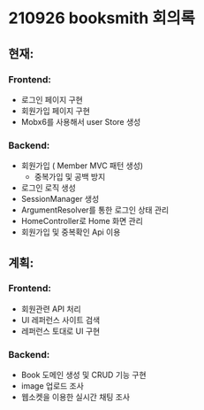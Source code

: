 # 210926 booksmith 회의록

## 현재:

### Frontend:

- 로그인 페이지 구현
- 회원가입 페이지 구현
- Mobx6를 사용해서 user Store 생성


### Backend:

- 회원가입 ( Member MVC 패턴 생성)
  - 중복가입 및 공백 방지
- 로그인 로직 생성
- SessionManager 생성
- ArgumentResolver를 통한 로그인 상태 관리
- HomeController로 Home 화면 관리
- 회원가입 및 중복확인 Api 이용

## 계획:

### Frontend:
- 회원관련 API 처리
- UI 레퍼런스 사이트 검색
- 레퍼런스 토대로 UI 구현

### Backend:

- Book 도메인 생성 및 CRUD 기능 구현
- image 업로드 조사
- 웹소켓을 이용한 실시간 채팅 조사


